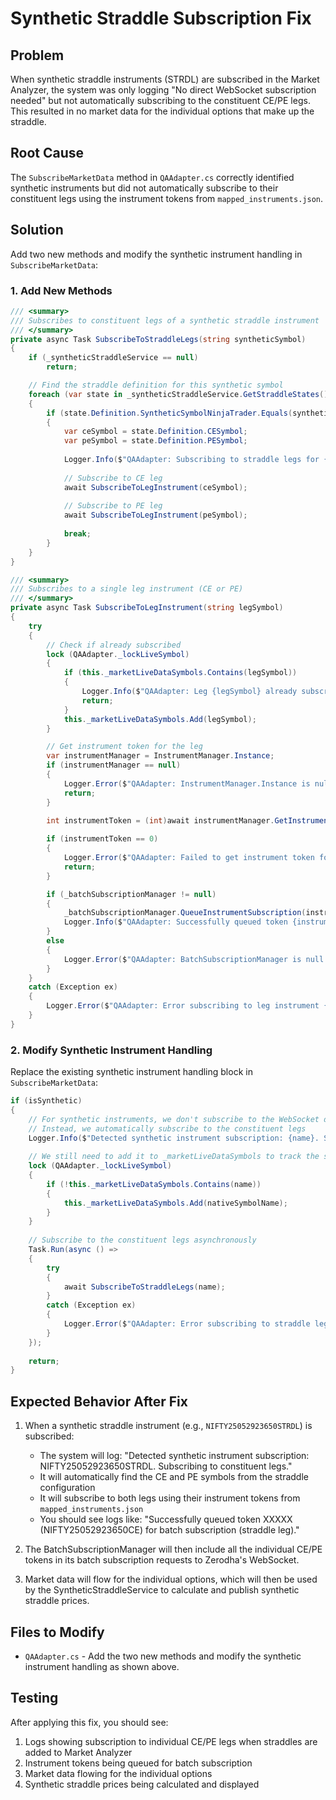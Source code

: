 # Synthetic Straddle Subscription Fix

## Problem
When synthetic straddle instruments (STRDL) are subscribed in the Market Analyzer, the system was only logging "No direct WebSocket subscription needed" but not automatically subscribing to the constituent CE/PE legs. This resulted in no market data for the individual options that make up the straddle.

## Root Cause
The `SubscribeMarketData` method in `QAAdapter.cs` correctly identified synthetic instruments but did not automatically subscribe to their constituent legs using the instrument tokens from `mapped_instruments.json`.

## Solution
Add two new methods and modify the synthetic instrument handling in `SubscribeMarketData`:

### 1. Add New Methods

```csharp
/// <summary>
/// Subscribes to constituent legs of a synthetic straddle instrument
/// </summary>
private async Task SubscribeToStraddleLegs(string syntheticSymbol)
{
    if (_syntheticStraddleService == null)
        return;

    // Find the straddle definition for this synthetic symbol
    foreach (var state in _syntheticStraddleService.GetStraddleStates())
    {
        if (state.Definition.SyntheticSymbolNinjaTrader.Equals(syntheticSymbol, StringComparison.OrdinalIgnoreCase))
        {
            var ceSymbol = state.Definition.CESymbol;
            var peSymbol = state.Definition.PESymbol;
            
            Logger.Info($"QAAdapter: Subscribing to straddle legs for {syntheticSymbol}: CE={ceSymbol}, PE={peSymbol}");
            
            // Subscribe to CE leg
            await SubscribeToLegInstrument(ceSymbol);
            
            // Subscribe to PE leg
            await SubscribeToLegInstrument(peSymbol);
            
            break;
        }
    }
}

/// <summary>
/// Subscribes to a single leg instrument (CE or PE)
/// </summary>
private async Task SubscribeToLegInstrument(string legSymbol)
{
    try
    {
        // Check if already subscribed
        lock (QAAdapter._lockLiveSymbol)
        {
            if (this._marketLiveDataSymbols.Contains(legSymbol))
            {
                Logger.Info($"QAAdapter: Leg {legSymbol} already subscribed.");
                return;
            }
            this._marketLiveDataSymbols.Add(legSymbol);
        }

        // Get instrument token for the leg
        var instrumentManager = InstrumentManager.Instance;
        if (instrumentManager == null)
        {
            Logger.Error($"QAAdapter: InstrumentManager.Instance is null. Cannot get token for {legSymbol}.");
            return;
        }

        int instrumentToken = (int)await instrumentManager.GetInstrumentToken(legSymbol);
        
        if (instrumentToken == 0)
        {
            Logger.Error($"QAAdapter: Failed to get instrument token for leg {legSymbol}. Subscription not queued.");
            return;
        }

        if (_batchSubscriptionManager != null)
        {
            _batchSubscriptionManager.QueueInstrumentSubscription(instrumentToken);
            Logger.Info($"QAAdapter: Successfully queued token {instrumentToken} ({legSymbol}) for batch subscription (straddle leg).");
        }
        else
        {
            Logger.Error($"QAAdapter: BatchSubscriptionManager is null. Cannot queue token for leg {legSymbol}.");
        }
    }
    catch (Exception ex)
    {
        Logger.Error($"QAAdapter: Error subscribing to leg instrument {legSymbol}: {ex.Message}");
    }
}
```

### 2. Modify Synthetic Instrument Handling

Replace the existing synthetic instrument handling block in `SubscribeMarketData`:

```csharp
if (isSynthetic)
{
    // For synthetic instruments, we don't subscribe to the WebSocket directly
    // Instead, we automatically subscribe to the constituent legs
    Logger.Info($"Detected synthetic instrument subscription: {name}. Subscribing to constituent legs.");
    
    // We still need to add it to _marketLiveDataSymbols to track the subscription
    lock (QAAdapter._lockLiveSymbol)
    {
        if (!this._marketLiveDataSymbols.Contains(name))
        {
            this._marketLiveDataSymbols.Add(nativeSymbolName);
        }
    }
    
    // Subscribe to the constituent legs asynchronously
    Task.Run(async () =>
    {
        try
        {
            await SubscribeToStraddleLegs(name);
        }
        catch (Exception ex)
        {
            Logger.Error($"QAAdapter: Error subscribing to straddle legs for {name}: {ex.Message}");
        }
    });
    
    return;
}
```

## Expected Behavior After Fix

1. When a synthetic straddle instrument (e.g., `NIFTY25052923650STRDL`) is subscribed:
   - The system will log: "Detected synthetic instrument subscription: NIFTY25052923650STRDL. Subscribing to constituent legs."
   - It will automatically find the CE and PE symbols from the straddle configuration
   - It will subscribe to both legs using their instrument tokens from `mapped_instruments.json`
   - You should see logs like: "Successfully queued token XXXXX (NIFTY25052923650CE) for batch subscription (straddle leg)."

2. The BatchSubscriptionManager will then include all the individual CE/PE tokens in its batch subscription requests to Zerodha's WebSocket.

3. Market data will flow for the individual options, which will then be used by the SyntheticStraddleService to calculate and publish synthetic straddle prices.

## Files to Modify
- `QAAdapter.cs` - Add the two new methods and modify the synthetic instrument handling as shown above.

## Testing
After applying this fix, you should see:
1. Logs showing subscription to individual CE/PE legs when straddles are added to Market Analyzer
2. Instrument tokens being queued for batch subscription
3. Market data flowing for the individual options
4. Synthetic straddle prices being calculated and displayed

